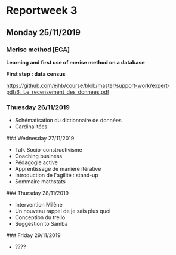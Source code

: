 # Reportweek 3

## Monday 25/11/2019

### Merise method [ECA]
  
**Learning and first use of merise method on a database**

**First step : data census**

https://github.com/ejhb/course/blob/master/support-work/expert-pdf/6._Le_recensement_des_donnees.pdf

### Thuesday 26/11/2019

  - Schématisation du dictionnaire de données
  - Cardinalitées

### Wednesday 27/11/2019
  - Talk Socio-constructivisme 
  - Coaching business
  - Pédagogie active
  - Apprentissage de manière itérative 
  - Introduction de l'agilité : stand-up
  - Sommaire mathstats 

### Thursday 28/11/2019
  - Intervention Milène 
  - Un nouveau rappel de je sais plus quoi
  - Conception du trello
  - Suggestion to Samba 

### Friday 29/11/2019 
  - ????